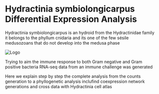 # Hydractinia symbiolongicarpus Differential Expression Analysis
Hydractinia symbiolongicarpus is an hydroid from the Hydractinidae family it belongs to the phyllum cnidaria and its one of the few sésile medusozoans that do not develop into the medusa phase

![Logo](https://github.com/NikolasRomero/Images/blob/main/HySym.png)

Trying to aim the immune response to both Gram negative and Gram positive bacteria RNA-seq data from an immune challenge was generated 

Here we explain step by step the complete analysis from the counts generation to a phyllogenetic analysis inclufind coexpression network generations and cross data with Hydractinia cell atlas
